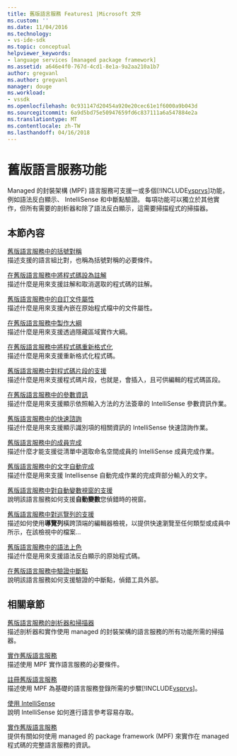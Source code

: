 ```yaml
---
title: 舊版語言服務 Features1 |Microsoft 文件
ms.custom: ''
ms.date: 11/04/2016
ms.technology:
- vs-ide-sdk
ms.topic: conceptual
helpviewer_keywords:
- language services [managed package framework]
ms.assetid: a646e4f0-767d-4cd1-8e1a-9a2aa210a1b7
author: gregvanl
ms.author: gregvanl
manager: douge
ms.workload:
- vssdk
ms.openlocfilehash: 0c931147d20454a920e20cec61e1f6000a9b043d
ms.sourcegitcommit: 6a9d5bd75e50947659fd6c837111a6a547884e2a
ms.translationtype: MT
ms.contentlocale: zh-TW
ms.lasthandoff: 04/16/2018
---
```

# <a name="legacy-language-service-features"></a>舊版語言服務功能
Managed 的封裝架構 (MPF) 語言服務可支援一或多個[!INCLUDE[vsprvs](../../code-quality/includes/vsprvs_md.md)]功能，例如語法反白顯示、 IntelliSense 和中斷點驗證。 每項功能可以獨立於其他實作，但所有需要的剖析器和除了語法反白顯示，這需要掃描程式的掃描器。  
  
## <a name="in-this-section"></a>本節內容  
 [舊版語言服務中的括號對稱](../../extensibility/internals/brace-matching-in-a-legacy-language-service.md)  
 描述支援的語言組比對，也稱為括號對稱的必要條件。  
  
 [在舊版語言服務中將程式碼設為註解](../../extensibility/internals/commenting-code-in-a-legacy-language-service.md)  
 描述什麼是用來支援註解和取消選取的程式碼的註解。  
  
 [舊版語言服務中的自訂文件屬性](../../extensibility/internals/custom-document-properties-in-a-legacy-language-service.md)  
 描述什麼是用來支援內嵌在原始程式檔中的文件屬性。  
  
 [在舊版語言服務中製作大綱](../../extensibility/internals/outlining-in-a-legacy-language-service.md)  
 描述什麼是用來支援透過隱藏區域實作大綱。  
  
 [在舊版語言服務中將程式碼重新格式化](../../extensibility/internals/reformatting-code-in-a-legacy-language-service.md)  
 描述什麼是用來支援重新格式化程式碼。  
  
 [舊版語言服務中對程式碼片段的支援](../../extensibility/internals/support-for-code-snippets-in-a-legacy-language-service.md)  
 描述什麼是用來支援程式碼片段，也就是，會插入，且可供編輯的程式碼區段。  
  
 [在舊版語言服務中的參數資訊](../../extensibility/internals/parameter-info-in-a-legacy-language-service2.md)  
 描述什麼是用來支援顯示依照輸入方法的方法簽章的 IntelliSense 參數資訊作業。  
  
 [舊版語言服務中的快速諮詢](../../extensibility/internals/quick-info-in-a-legacy-language-service.md)  
 描述什麼是用來支援顯示識別項的相關資訊的 IntelliSense 快速諮詢作業。  
  
 [舊版語言服務中的成員完成](../../extensibility/internals/member-completion-in-a-legacy-language-service.md)  
 描述什麼才能支援從清單中選取命名空間成員的 IntelliSense 成員完成作業。  
  
 [舊版語言服務中的文字自動完成](../../extensibility/internals/word-completion-in-a-legacy-language-service.md)  
 描述什麼是用來支援 Intellisense 自動完成作業的完成齊部分輸入的文字。  
  
 [舊版語言服務中對自動變數視窗的支援](../../extensibility/internals/support-for-the-autos-window-in-a-legacy-language-service.md)  
 說明該語言服務如何支援**自動變數**您偵錯時的視窗。  
  
 [舊版語言服務中對巡覽列的支援](../../extensibility/internals/support-for-the-navigation-bar-in-a-legacy-language-service.md)  
 描述如何使用**導覽列**橫跨頂端的編輯器檢視，以提供快速瀏覽至任何類型或成員中所示，在該檢視中的檔案...  
  
 [舊版語言服務中的語法上色](../../extensibility/internals/syntax-colorizing-in-a-legacy-language-service.md)  
 描述什麼是用來支援語法反白顯示的原始程式碼。  
  
 [在舊版語言服務中驗證中斷點](../../extensibility/internals/validating-breakpoints-in-a-legacy-language-service.md)  
 說明該語言服務如何支援驗證的中斷點，偵錯工具外部。  
  
## <a name="related-sections"></a>相關章節  
 [舊版語言服務的剖析器和掃描器](../../extensibility/internals/legacy-language-service-parser-and-scanner.md)  
 描述剖析器和實作使用 managed 的封裝架構的語言服務的所有功能所需的掃描器。  
  
 [實作舊版語言服務](../../extensibility/internals/implementing-a-legacy-language-service2.md)  
 描述使用 MPF 實作語言服務的必要條件。  
  
 [註冊舊版語言服務](../../extensibility/internals/registering-a-legacy-language-service1.md)  
 描述使用 MPF 為基礎的語言服務登錄所需的步驟[!INCLUDE[vsprvs](../../code-quality/includes/vsprvs_md.md)]。  
  
 [使用 IntelliSense](../../ide/using-intellisense.md)  
 說明 IntelliSense 如何進行語言參考容易存取。  
  
 [實作舊版語言服務](../../extensibility/internals/implementing-a-legacy-language-service1.md)  
 提供有關如何使用 managed 的 package framework (MPF) 來實作在 managed 程式碼的完整語言服務的資訊。